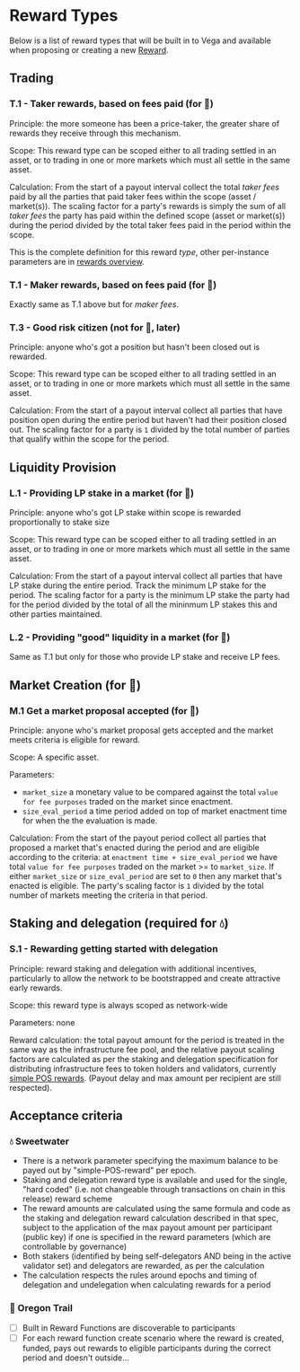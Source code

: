 # Reward Types

Below is a list of reward types that will be built in to Vega and available when proposing or creating a new [Reward](0056-rewards-overview.md).



## Trading

### T.1 - Taker rewards, based on fees paid (for 🤠)

Principle: the more someone has been a price-taker, the greater share of rewards they receive through this mechanism.

Scope: This reward type can be scoped either to all trading settled in an asset, or to trading in one or more markets which must all settle in the same asset.

Calculation: From the start of a payout interval collect the total *taker fees* paid by all the parties that paid taker fees within the scope (asset / market(s)). The scaling factor for a party's rewards is simply the sum of all *taker fees* the party has paid within the defined scope (asset or market(s)) during the period divided by the total taker fees paid in the period within the scope. 

This is the complete definition for this reward *type*, other per-instance parameters are in [rewards overview](0056-rewards-overview.md#Creating-reward-schemes).

### T.1 - Maker rewards, based on fees paid (for 🤠)

Exactly same as T.1 above but for *maker fees*. 

### T.3 - Good risk citizen  (not for 🤠, later)

Principle: anyone who's got a position but hasn't been closed out is rewarded. 

Scope: This reward type can be scoped either to all trading settled in an asset, or to trading in one or more markets which must all settle in the same asset.

Calculation: From the start of a payout interval collect all parties that have position open during the entire period but haven't had their position closed out. The scaling factor for a party is `1` divided by the total number of parties that qualify within the scope for the period. 


## Liquidity Provision 

### L.1 - Providing LP stake in a market (for 🤠)

Principle: anyone who's got LP stake within scope is rewarded proportionally to stake size

Scope: This reward type can be scoped either to all trading settled in an asset, or to trading in one or more markets which must all settle in the same asset.

Calculation: From the start of a payout interval collect all parties that have LP stake during the entire period. Track the minimum LP stake for the period. The scaling factor for a party is the minimum LP stake the party had for the period divided by the total of all the mininmum LP stakes this and other parties maintained. 

### L.2 - Providing "good" liquidity in a market (for 🤠)

Same as T.1 but only for those who provide LP stake and receive LP fees. 



## Market Creation (for 🤠)

### M.1 Get a market proposal accepted (for 🤠)

Principle: anyone who's market proposal gets accepted and the market meets criteria is eligible for reward.

Scope: A specific asset. 

Parameters: 
- `market_size` a monetary value to be compared against the total `value for fee purposes` traded on the market since enactment. 
- `size_eval_period`  a time period added on top of market enactment time for when the the evaluation is made. 

Calculation: From the start of the payout period collect all parties that proposed a market that's enacted during the period and are eligible according to the criteria: at `enactment time + size_eval_period` we have total `value for fee purposes` traded on the market >= to `market_size`. If either `market_size` or `size_eval_period` are set to `0` then any market that's enacted is eligible.
The party's scaling factor is `1` divided by the total number of markets meeting the criteria in that period. 


## Staking and delegation (required for 💧)

### S.1 - Rewarding getting started with delegation

Principle: reward staking and delegation with additional incentives, particularly to allow the network to be bootstrapped and create attractive early rewards.

Scope: this reward type is always scoped as network-wide

Parameters: none 

Reward calculation: the total payout amount for the period is treated in the same way as the infrastructure fee pool, and the relative payout scaling factors are calculated as per the staking and delegation specification for distributing infrastructure fees to token holders and validators, currently [simple POS rewards](0058-simple-POS-rewards.md). (Payout delay and max amount per recipient are still respected).

## Acceptance criteria


### 💧 Sweetwater


- There is a network parameter specifying the maximum balance to be payed out by "simple-POS-reward" per epoch. 
- Staking and delegation reward type is available and used for the single, "hard coded" (i.e. not changeable through transactions on chain in this release) reward scheme
- The reward amounts are calculated using the same formula and code as the staking and delegation reward calculation described in that spec, subject to the application of the max payout amount per participant (public key) if one is specified in the reward parameters (which are controllable by governance)
- Both stakers (identified by being self-delegators AND being in the active validator set) and delegators are rewarded, as per the calculation
- The calculation respects the rules around epochs and timing of delegation and undelegation when calculating rewards for a period


### 🤠 Oregon Trail

- [ ] Built in Reward Functions are discoverable to participants 
- [ ] For each reward function create scenario where the reward is created, funded, pays out rewards to eligible participants during the correct period and doesn't outside...  